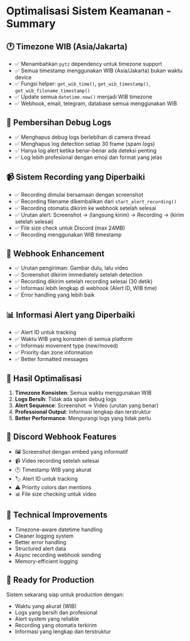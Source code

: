 # Optimalisasi Sistem Keamanan - Summary

## 🕐 Timezone WIB (Asia/Jakarta)
- ✅ Menambahkan `pytz` dependency untuk timezone support
- ✅ Semua timestamp menggunakan WIB (Asia/Jakarta) bukan waktu device
- ✅ Fungsi helper: `get_wib_time()`, `get_wib_timestamp()`, `get_wib_filename_timestamp()`
- ✅ Update semua `datetime.now()` menjadi WIB timezone
- ✅ Webhook, email, telegram, database semua menggunakan WIB

## 🧹 Pembersihan Debug Logs
- ✅ Menghapus debug logs berlebihan di camera thread
- ✅ Menghapus log detection setiap 30 frame (spam logs)
- ✅ Hanya log alert ketika benar-benar ada deteksi penting
- ✅ Log lebih profesional dengan emoji dan format yang jelas

## 📹 Sistem Recording yang Diperbaiki
- ✅ Recording dimulai bersamaan dengan screenshot
- ✅ Recording filename dikembalikan dari `start_alert_recording()`
- ✅ Recording otomatis dikirim ke webhook setelah selesai
- ✅ Urutan alert: Screenshot → (langsung kirim) → Recording → (kirim setelah selesai)
- ✅ File size check untuk Discord (max 24MB)
- ✅ Recording menggunakan WIB timestamp

## 🔗 Webhook Enhancement
- ✅ Urutan pengiriman: Gambar dulu, lalu video
- ✅ Screenshot dikirim immediately setelah detection
- ✅ Recording dikirim setelah recording selesai (30 detik)
- ✅ Informasi lebih lengkap di webhook (Alert ID, WIB time)
- ✅ Error handling yang lebih baik

## 📊 Informasi Alert yang Diperbaiki
- ✅ Alert ID untuk tracking
- ✅ Waktu WIB yang konsisten di semua platform
- ✅ Informasi movement type (new/moved)
- ✅ Priority dan zone information
- ✅ Better formatted messages

## 🎯 Hasil Optimalisasi
1. **Timezone Konsisten**: Semua waktu menggunakan WIB
2. **Logs Bersih**: Tidak ada spam debug logs
3. **Alert Sequence**: Screenshot → Video (urutan yang benar)
4. **Professional Output**: Informasi lengkap dan terstruktur
5. **Better Performance**: Mengurangi logs yang tidak perlu

## 📱 Discord Webhook Features
- 🖼️ Screenshot dengan embed yang informatif
- 📹 Video recording setelah selesai
- 🕐 Timestamp WIB yang akurat
- 🏷️ Alert ID untuk tracking
- ⚠️ Priority colors dan mentions
- 📊 File size checking untuk video

## 🔧 Technical Improvements
- Timezone-aware datetime handling
- Cleaner logging system
- Better error handling
- Structured alert data
- Async recording webhook sending
- Memory-efficient logging

## 🚀 Ready for Production
Sistem sekarang siap untuk production dengan:
- Waktu yang akurat (WIB)
- Logs yang bersih dan profesional
- Alert system yang reliable
- Recording yang otomatis terkirim
- Informasi yang lengkap dan terstruktur
